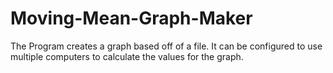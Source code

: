 # Moving-Mean-Graph-Maker
The Program creates a graph based off of a file. It can be configured to use multiple computers to calculate the values for the graph.
